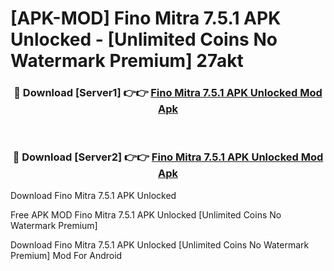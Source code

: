 # [APK-MOD] Fino Mitra 7.5.1 APK Unlocked - [Unlimited Coins No Watermark Premium] 27akt



<div align="center">
<h3>🔴 Download [Server1] 👉👉 <a href="https://momento.my/?title=Fino_Mitra_7.5.1_APK_Unlocked">Fino Mitra 7.5.1 APK Unlocked Mod Apk</a></h3><br>

<h3>🔴 Download [Server2] 👉👉 <a href="https://momento.my/?title=Fino_Mitra_7.5.1_APK_Unlocked">Fino Mitra 7.5.1 APK Unlocked Mod Apk</a></h3>
</div>



Download Fino Mitra 7.5.1 APK Unlocked 

Free APK MOD Fino Mitra 7.5.1 APK Unlocked [Unlimited Coins No Watermark Premium]

Download Fino Mitra 7.5.1 APK Unlocked [Unlimited Coins No Watermark Premium] Mod For Android
